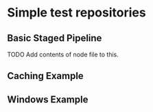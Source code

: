 
# Simple test repositories

## Basic Staged Pipeline

TODO Add contents of node file to this.

## Caching Example

## Windows Example
